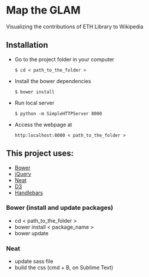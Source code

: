 # Map the GLAM
Visualizing the contributions of ETH Library to Wikipedia

## Installation
- Go to the project folder in your computer
	```
	$ cd < path_to_the_folder >
	```
- Install the bower dependencies
	```
	$ bower install
	```
- Run local server 
	```
	$ python -m SimpleHTTPServer 8000
	```
- Access the webpage at
	```
	http:localhost:8000 < path_to_the_folder >
	```

## This project uses:
-	[Bower](https://bower.io/)
-	[jQuery](https://jquery.com/)
-	[Neat](http://neat.bourbon.io/)
-	[D3](https://d3js.org/)
-	[Handlebars](http://handlebarsjs.com/)

### Bower (install and update packages)
-	cd < path_to_the_folder >
-	bower install < package_name >
-	bower update

### Neat 
- 	update sass file
-	build the css (cmd + B, on Sublime Text)